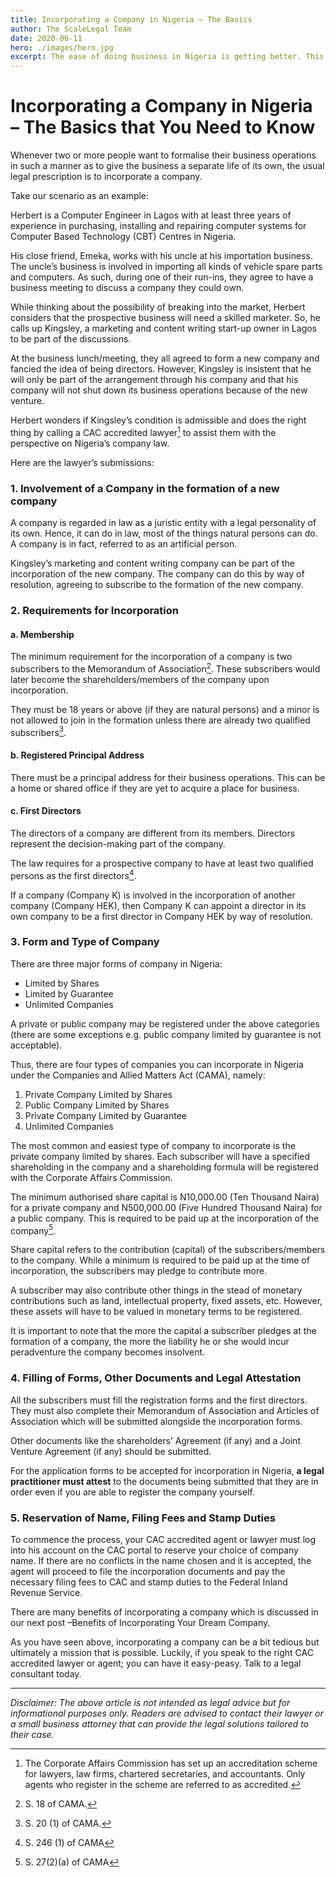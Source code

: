 ```yaml
---
title: Incorporating a Company in Nigeria – The Basics
author: The ScaleLegal Team
date: 2020-06-11
hero: ./images/hero.jpg
excerpt: The ease of doing business in Nigeria is getting better. This means that you can also scale up your business and earn more! Learn how and what you need to incorporate a company in Nigeria in this five-minute read from Scale Legal Africa.
---
```


# Incorporating a Company in Nigeria – The Basics that You Need to Know

Whenever two or more people want to formalise their business operations in such a manner as to give the business a separate life of its own, the usual legal prescription is to incorporate a company.

Take our scenario as an example:

Herbert is a Computer Engineer in Lagos with at least three years of experience in purchasing, installing and repairing computer systems for Computer Based Technology (CBT) Centres in Nigeria.

His close friend, Emeka, works with his uncle at his importation business. The uncle’s business is involved in importing all kinds of vehicle spare parts and computers. As such, during one of their run-ins, they agree to have a business meeting to discuss a company they could own.

While thinking about the possibility of breaking into the market, Herbert considers that the prospective business will need a skilled marketer. So, he calls up Kingsley, a marketing and content writing start-up owner in Lagos to be part of the discussions.

At the business lunch/meeting, they all agreed to form a new company and fancied the idea of being directors. However, Kingsley is insistent that he will only be part of the arrangement through his company and that his company will not shut down its business operations because of the new venture.

Herbert wonders if Kingsley’s condition is admissible and does the right thing by calling a CAC accredited lawyer[^1] to assist them with the perspective on Nigeria’s company law.

Here are the lawyer’s submissions:

### 1. Involvement of a Company in the formation of a new company

A company is regarded in law as a juristic entity with a legal personality of its own. Hence, it can do in law, most of the things natural persons can do. A company is in fact, referred to as an artificial person.

Kingsley’s marketing and content writing company can be part of the incorporation of the new company. The company can do this by way of resolution, agreeing to subscribe to the formation of the new company.

### 2. Requirements for Incorporation

#### a. Membership

The minimum requirement for the incorporation of a company is two subscribers to the Memorandum of Association[^2]. These subscribers would later become the shareholders/members of the company upon incorporation.

They must be 18 years or above (if they are natural persons) and a minor is not allowed to join in the formation unless there are already two qualified subscribers[^3].

#### b. Registered Principal Address

There must be a principal address for their business operations. This can be a home or shared office if they are yet to acquire a place for business.

#### c. First Directors

The directors of a company are different from its members. Directors represent the decision-making part of the company.

The law requires for a prospective company to have at least two qualified persons as the first directors[^4].

If a company (Company K) is involved in the incorporation of another company (Company HEK), then Company K can appoint a director in its own company to be a first director in Company HEK by way of resolution.

### 3. Form and Type of Company

There are three major forms of company in Nigeria:

- Limited by Shares
- Limited by Guarantee
- Unlimited Companies

A private or public company may be registered under the above categories (there are some exceptions e.g. public company limited by guarantee is not acceptable).

Thus, there are four types of companies you can incorporate in Nigeria under the Companies and Allied Matters Act (CAMA), namely:

1. Private Company Limited by Shares
2. Public Company Limited by Shares
3. Private Company Limited by Guarantee
4. Unlimited Companies

The most common and easiest type of company to incorporate is the private company limited by shares. Each subscriber will have a specified shareholding in the company and a shareholding formula will be registered with the Corporate Affairs Commission.

The minimum authorised share capital is N10,000.00 (Ten Thousand Naira) for a private company and N500,000.00 (Five Hundred Thousand Naira) for a public company. This is required to be paid up at the incorporation of the company[^5].

Share capital refers to the contribution (capital) of the subscribers/members to the company. While a minimum is required to be paid up at the time of incorporation, the subscribers may pledge to contribute more.

A subscriber may also contribute other things in the stead of monetary contributions such as land, intellectual property, fixed assets, etc. However, these assets will have to be valued in monetary terms to be registered.

It is important to note that the more the capital a subscriber pledges at the formation of a company, the more the liability he or she would incur peradventure the company becomes insolvent.

### 4. Filling of Forms, Other Documents and Legal Attestation

All the subscribers must fill the registration forms and the first directors. They must also complete their Memorandum of Association and Articles of Association which will be submitted alongside the incorporation forms.

Other documents like the shareholders’ Agreement (if any) and a Joint Venture Agreement (if any) should be submitted.

For the application forms to be accepted for incorporation in Nigeria, **a legal practitioner must attest** to the documents being submitted that they are in order even if you are able to register the company yourself.

### 5. Reservation of Name, Filing Fees and Stamp Duties

To commence the process, your CAC accredited agent or lawyer must log into his account on the CAC portal to reserve your choice of company name. If there are no conflicts in the name chosen and it is accepted, the agent will proceed to file the incorporation documents and pay the necessary filing fees to CAC and stamp duties to the Federal Inland Revenue Service.

There are many benefits of incorporating a company which is discussed in our next post –Benefits of Incorporating Your Dream Company.

As you have seen above, incorporating a company can be a bit tedious but ultimately a mission that is possible. Luckily, if you speak to the right CAC accredited lawyer or agent; you can have it easy-peasy. Talk to a legal consultant today.

---

[^1]: The Corporate Affairs Commission has set up an accreditation scheme for lawyers, law firms, chartered secretaries, and accountants. Only agents who register in the scheme are referred to as accredited.
[^2]: S. 18 of CAMA.
[^3]: S. 20 (1) of CAMA.
[^4]: S. 246 (1) of CAMA
[^5]: S. 27(2)(a) of CAMA

_Disclaimer: The above article is not intended as legal advice but for informational purposes only. Readers are advised to contact their lawyer or a small business attorney that can provide the legal solutions tailored to their case._

